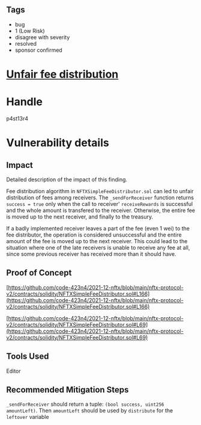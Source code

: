 ## Tags

- bug
- 1 (Low Risk)
- disagree with severity
- resolved
- sponsor confirmed

# [Unfair fee distribution](https://github.com/code-423n4/2021-12-nftx-findings/issues/108) 

# Handle

p4st13r4


# Vulnerability details

## Impact

Detailed description of the impact of this finding.

Fee distribution algorithm in `NFTXSimpleFeeDistributor.sol` can led to unfair distribution of fees among receivers. The `_sendForReceiver` function returns `success = true` only when the call to receiver' `receiveRewards` is successful and the whole amount is transfered to the receiver. Otherwise, the entire fee is moved up to the next receiver, and finally to the treasury.

If a badly implemented receiver leaves a part of the fee (even 1 wei) to the fee distributor, the operation is considered unsuccessful and the entire amount of the fee is moved up to the next receiver. This could lead to the situation where one of the late receivers is unable to receive any fee at all, since some previous receiver has received more than it should have.

## Proof of Concept

[https://github.com/code-423n4/2021-12-nftx/blob/main/nftx-protocol-v2/contracts/solidity/NFTXSimpleFeeDistributor.sol#L166](https://github.com/code-423n4/2021-12-nftx/blob/main/nftx-protocol-v2/contracts/solidity/NFTXSimpleFeeDistributor.sol#L166)

[https://github.com/code-423n4/2021-12-nftx/blob/main/nftx-protocol-v2/contracts/solidity/NFTXSimpleFeeDistributor.sol#L69](https://github.com/code-423n4/2021-12-nftx/blob/main/nftx-protocol-v2/contracts/solidity/NFTXSimpleFeeDistributor.sol#L69)

## Tools Used

Editor

## Recommended Mitigation Steps

`_sendForReceiver` should return a tuple: `(bool success, uint256 amountLeft)`. Then `amountLeft` should be used by `distribute` for the `leftover` variable


